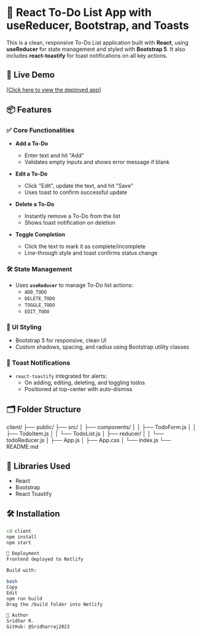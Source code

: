 # 📝 React To-Do List App with useReducer, Bootstrap, and Toasts

This is a clean, responsive To-Do List application built with **React**, using **useReducer** for state management and styled with **Bootstrap 5**. It also includes **react-toastify** for toast notifications on all key actions.

## 🚀 Live Demo

[[Click here to view the deployed app](https://spanglestodowithusereducer.netlify.app/)]

## 📦 Features

### ✅ Core Functionalities

- **Add a To-Do**
  - Enter text and hit "Add"
  - Validates empty inputs and shows error message if blank

- **Edit a To-Do**
  - Click "Edit", update the text, and hit "Save"
  - Uses toast to confirm successful update

- **Delete a To-Do**
  - Instantly remove a To-Do from the list
  - Shows toast notification on deletion

- **Toggle Completion**
  - Click the text to mark it as complete/incomplete
  - Line-through style and toast confirms status change

### 🛠️ State Management

- Uses **`useReducer`** to manage To-Do list actions:
  - `ADD_TODO`
  - `DELETE_TODO`
  - `TOGGLE_TODO`
  - `EDIT_TODO`

### 💄 UI Styling

- Bootstrap 5 for responsive, clean UI
- Custom shadows, spacing, and radius using Bootstrap utility classes

### 🔔 Toast Notifications

- `react-toastify` integrated for alerts:
  - On adding, editing, deleting, and toggling todos
  - Positioned at top-center with auto-dismiss

## 🗂️ Folder Structure

client/
├── public/
├── src/
│ ├── components/
│ │ ├── TodoForm.js
│ │ ├── TodoItem.js
│ │ └── TodoList.js
│ ├── reducer/
│ │ └── todoReducer.js
│ ├── App.js
│ ├── App.css
│ └── index.js
└── README.md 


## 🧩 Libraries Used

- React
- Bootstrap
- React Toastify

## 🛠️ Installation

```bash
cd client
npm install
npm start

🚀 Deployment
Frontend deployed to Netlify

Build with:

bash
Copy
Edit
npm run build
Drag the /build folder into Netlify

🤝 Author
Sridhar R.
GitHub: @Sridharraj2023
